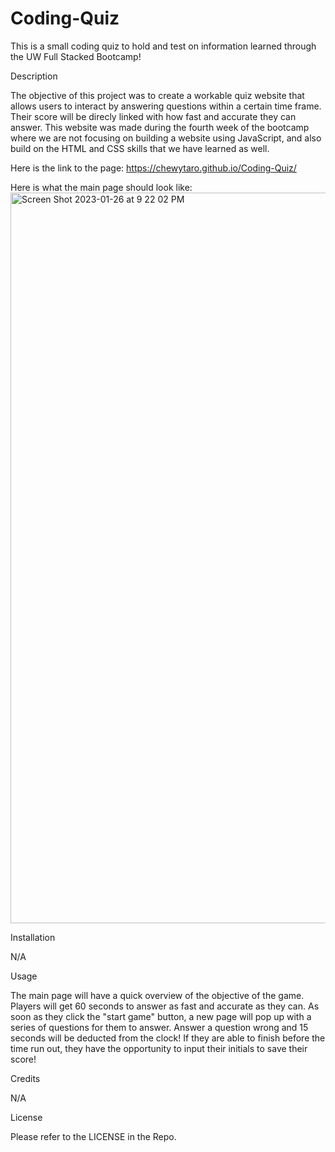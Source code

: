 # Coding-Quiz
This is a small coding quiz to hold and test on information learned through the UW Full Stacked Bootcamp!

Description

The objective of this project was to create a workable quiz website that allows users to interact by answering questions within a certain time frame. Their score will be direcly linked with how fast and accurate they can answer. This website was made during the fourth week of the bootcamp where we are not focusing on building a website using JavaScript, and also build on the HTML and CSS skills that we have learned as well. 

Here is the link to the page: 
https://chewytaro.github.io/Coding-Quiz/

Here is what the main page should look like: 
<img width="1169" alt="Screen Shot 2023-01-26 at 9 22 02 PM" src="https://user-images.githubusercontent.com/117787401/215015410-be06691c-e5d3-4fba-9ecd-c9714c68e84a.png">

Installation

N/A

Usage

The main page will have a quick overview of the objective of the game. Players will get 60 seconds to answer as fast and accurate as they can. As soon as they click the "start game" button, a new page will pop up with a series of questions for them to answer. Answer a question wrong and 15 seconds will be deducted from the clock! If they are able to finish before the time run out, they have the opportunity to input their initials to save their score!

Credits

N/A

License

Please refer to the LICENSE in the Repo.

